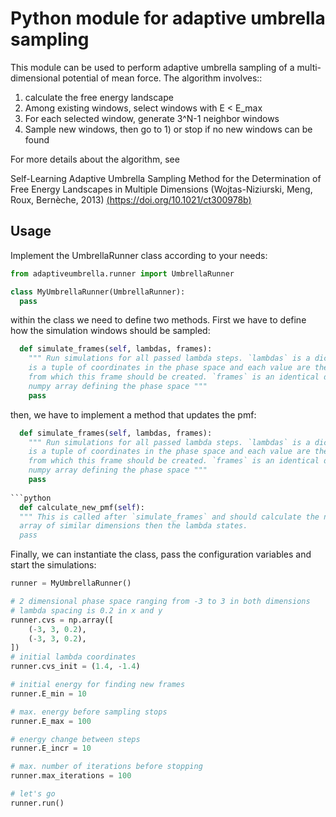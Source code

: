 # Python module for adaptive umbrella sampling

This module can be used to perform adaptive umbrella sampling of a multi-dimensional potential of mean force. The
algorithm involves::

1) calculate the free energy landscape
2) Among existing windows, select windows with E < E_max
3) For each selected window, generate 3^N-1 neighbor windows
4) Sample new windows, then go to 1) or stop if no new windows can be found

For more details about the algorithm, see

Self-Learning Adaptive Umbrella Sampling Method for the Determination of Free Energy Landscapes in Multiple Dimensions (Wojtas-Niziurski, Meng, Roux, Bernèche, 2013)
[(https://doi.org/10.1021/ct300978b)](https://doi.org/10.1021/ct300978b)

## Usage

Implement the UmbrellaRunner class according to your needs: 

```python
from adaptiveumbrella.runner import UmbrellaRunner

class MyUmbrellaRunner(UmbrellaRunner):
  pass
```

within the class we need to define two methods. First we have to define how the simulation windows should be sampled:

```python
  def simulate_frames(self, lambdas, frames):
    """ Run simulations for all passed lambda steps. `lambdas` is a dictionary where each key
    is a tuple of coordinates in the phase space and each value are the lambda values of the root
    from which this frame should be created. `frames` is an identical dict, but with indeces of the pmf
    numpy array defining the phase space """
    pass
```

then, we have to implement a method that updates the pmf:
```python
  def simulate_frames(self, lambdas, frames):
    """ Run simulations for all passed lambda steps. `lambdas` is a dictionary where each key
    is a tuple of coordinates in the phase space and each value are the lambda values of the root
    from which this frame should be created. `frames` is an identical dict, but with indeces of the pmf
    numpy array defining the phase space """
    pass
    
```python
  def calculate_new_pmf(self):
  """ This is called after `simulate_frames` and should calculate the new PMF. return value must be a numpy
  array of similar dimensions then the lambda states.
  pass
```

Finally, we can instantiate the class, pass the configuration variables and start the simulations:

```python
runner = MyUmbrellaRunner()

# 2 dimensional phase space ranging from -3 to 3 in both dimensions
# lambda spacing is 0.2 in x and y
runner.cvs = np.array([
    (-3, 3, 0.2),
    (-3, 3, 0.2),
])
# initial lambda coordinates
runner.cvs_init = (1.4, -1.4)

# initial energy for finding new frames
runner.E_min = 10

# max. energy before sampling stops
runner.E_max = 100

# energy change between steps
runner.E_incr = 10

# max. number of iterations before stopping
runner.max_iterations = 100

# let's go
runner.run()
```

